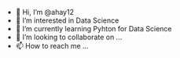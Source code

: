 - 👋 Hi, I’m @ahay12
- 👀 I’m interested in Data Science
- 🌱 I’m currently learning Pyhton for Data Science
- 💞️ I’m looking to collaborate on ...
- 📫 How to reach me ...

<!---
ahay12/ahay12 is a ✨ special ✨ repository because its `README.md` (this file) appears on your GitHub profile.
You can click the Preview link to take a look at your changes.
--->
